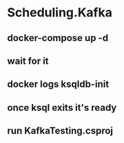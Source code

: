 # Scheduling.Kafka
## docker-compose up -d
## wait for it
## docker logs ksqldb-init
## once ksql exits it's ready
## run KafkaTesting.csproj

